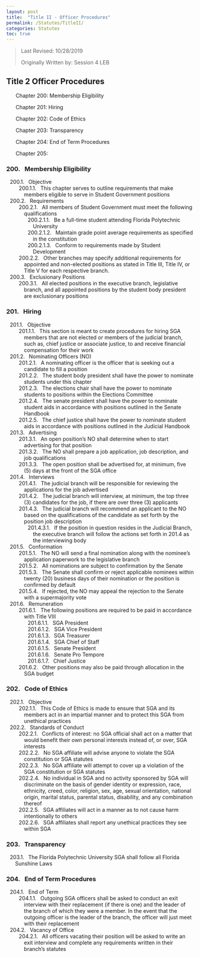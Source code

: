 ```yaml
---
layout: post
title:  "Title II - Officer Procedures"
permalink: /Statutes/TitleII/
categories: Statutes
toc: true
---
```


> Last Revised: 10/28/2019
>
> Originally Written by: Session 4 LEB

## Title 2 Officer Procedures

<p style="margin-left:5%">Chapter 200: Membership Eligibility</p>
<p style="margin-left:5%">Chapter 201: Hiring</p>
<p style="margin-left:5%">Chapter 202: Code of Ethics</p>
<p style="margin-left:5%">Chapter 203: Transparency</p>
<p style="margin-left:5%">Chapter 204: End of Term Procedures</p>
<p style="margin-left:5%">Chapter 205:</p>

<style>
	#legal-list { 
		counter-reset: section; 
		counter-increment: section -1;
	}
	#legal-list h3:before { 
		content: "20" counter(section) ". ";
		counter-increment: section;
		margin: 0 0.5em 0 0;
	}
	#legal-list ol {
		counter-reset: clause;
		list-style: none outside none;
		text-indent: -1em;
	}
	#legal-list ol li { counter-increment: clause; }
	#legal-list ol li:before {
		content: "20" counter(section) "." counters(clause, ".") ". ";
		margin: 0 0.5em 0 0;
	}
</style>

<html>
<body id="legal-list">
    <h3>Membership Eligibility</h3>
    <ol>
    	<li>Objective
    		<ol>
    			<li>This chapter serves to outline requirements that make members eligible to serve in Student Government positions</li>
    		</ol>
    	</li>
    	<li>Requirements
    		<ol>
    			<li>All members of Student Government must meet the following qualifications
    				<ol>
    					<li>Be a full-time student attending Florida Polytechnic University</li>
    					<li>Maintain grade point average requirements as specified in the constitution</li>
    					<li>Conform to requirements made by Student Development</li>
    				</ol>
    			</li>
    			<li>Other branches may specify additional requirements for appointed and non-elected positions as stated in Title III, Title IV, or Title V for each respective branch.</li>
    		</ol>
    	</li>
    	<li>Exclusionary Positions
    		<ol>
    			<li>All elected positions in the executive branch, legislative branch, and all appointed positions by the student body president are exclusionary positions</li>
    		</ol>
    	</li>
    </ol>
    <h3>Hiring</h3>
    <ol>
    	<li>Objective
    		<ol>
    			<li>This section is meant to create procedures for hiring SGA members that are not elected or members of the judicial branch, such as, chief justice or associate justice, to and receive financial compensation for their work</li>
    		</ol>
    	</li>
    	<li>Nominating Officers (NO)
    		<ol>
    			<li>A nominating officer is the officer that is seeking out a candidate to fill a position</li>
    			<li>The student body president shall have the power to nominate students under this chapter</li>
    			<li>The elections chair shall have the power to nominate students to positions within the Elections Committee</li>
    			<li>The senate president shall have the power to nominate student aids in accordance with positions outlined in the Senate Handbook</li>
    			<li>The chief justice shall have the power to nominate student aids in accordance with positions outlined in the Judicial Handbook</li>
    		</ol>
    	</li>
    	<li>Advertising
    		<ol>
    			<li>An open position’s NO shall determine when to start advertising for that position</li>
    			<li>The NO shall prepare a job application, job description, and job qualifications</li>
    			<li>The open position shall be advertised for, at minimum, five (5) days at the front of the SGA office</li>
    		</ol>
    	</li>
    	<li>Interviews
    		<ol>
    			<li>The judicial branch will be responsible for reviewing the applications for the job advertised</li>
    			<li>The judicial branch will interview, at minimum, the top three (3) candidates for the job, if there are over three (3) applicants</li>
    			<li>The judicial branch will recommend an applicant to the NO based on the qualifications of the candidate as set forth by the position job description
    				<ol>
    					<li>If the position in question resides in the Judicial Branch, the executive branch will follow the actions set forth in 201.4 as the interviewing body</li>
    				</ol>
    			</li>
    		</ol>
    	</li>
    	<li>Conformation
    		<ol>
    			<li>The NO will send a final nomination along with the nominee’s application paperwork to the legislative branch</li>
    			<li>All nominations are subject to confirmation by the Senate</li>
    			<li>The Senate shall confirm or reject applicable nominees within twenty (20) business days of their nomination or the position is confirmed by default</li>
    			<li>If rejected, the NO may appeal the rejection to the Senate with a supermajority vote</li>
    		</ol>
    	</li>
    	<li>Remuneration
    		<ol>
    			<li>The following positions are required to be paid in accordance with Title VIII
    				<ol>
    					<li>SGA President</li>
    					<li>SGA Vice President</li>
    					<li>SGA Treasurer</li>
    					<li>SGA Chief of Staff</li>
    					<li>Senate President</li>
    					<li>Senate Pro Tempore</li>
    					<li>Chief Justice</li>
    				</ol>
    			</li>
    			<li>Other positions may also be paid through allocation in the SGA budget</li>
    		</ol>
    	</li>
    </ol>
    <h3>Code of Ethics</h3>
    <ol>
    	<li>Objective
    		<ol>
    			<li>This Code of Ethics is made to ensure that SGA and its members act in an impartial manner and to protect this SGA from unethical practices</li>
    		</ol>
    	</li>
    	<li>Standards of Conduct
    		<ol>
    			<li>Conflicts of interest: no SGA official shall act on a matter that would benefit their own personal interests instead of, or over, SGA interests</li>
    			<li>No SGA affiliate will advise anyone to violate the SGA constitution or SGA statutes</li>
    			<li>No SGA affiliate will attempt to cover up a violation of the SGA constitution or SGA statutes</li>
    			<li>No individual in SGA and no activity sponsored by SGA will discriminate on the basis of gender identity or expression, race, ethnicity, creed, color, religion, sex, age, sexual orientation, national origin, marital status, parental status, disability, and any combination thereof</li>
    			<li>SGA affiliates will act in a manner as to not cause harm intentionally to others</li>
    			<li>SGA affiliates shall report any unethical practices they see within SGA</li>
    		</ol>
    	</li>
    </ol>
    <h3>Transparency</h3>
    <ol>
    	<li>The Florida Polytechnic University SGA shall follow all Florida Sunshine Laws</li>
    </ol>
    <h3>End of Term Procedures</h3>
    <ol>
    	<li>End of Term
    		<ol>
    			<li>Outgoing SGA officers shall be asked to conduct an exit interview with their replacement (if there is one) and the leader of the branch of which they were a member. In the event that the outgoing officer is the leader of the branch, the officer will just meet with their replacement</li>
    		</ol>
    	</li>
    	<li>Vacancy of Office
    		<ol>
    			<li>All officers vacating their position will be asked to write an exit interview and complete any requirements written in their branch’s statutes</li>
    		</ol>
    	</li>
    </ol>
</body>
</html>